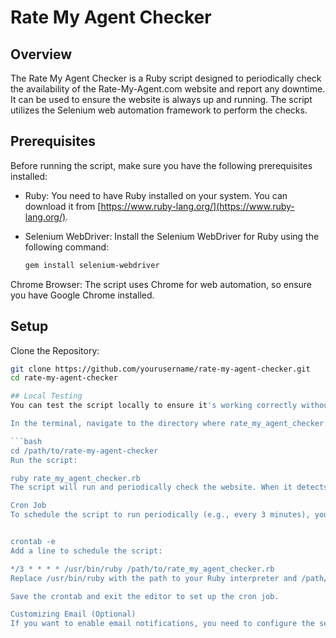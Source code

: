 # Rate My Agent Checker

## Overview

The Rate My Agent Checker is a Ruby script designed to periodically check the availability of the Rate-My-Agent.com website and report any downtime. It can be used to ensure the website is always up and running. The script utilizes the Selenium web automation framework to perform the checks.

## Prerequisites

Before running the script, make sure you have the following prerequisites installed:

- Ruby: You need to have Ruby installed on your system. You can download it from [https://www.ruby-lang.org/](https://www.ruby-lang.org/).

- Selenium WebDriver: Install the Selenium WebDriver for Ruby using the following command:

  ```bash
  gem install selenium-webdriver

Chrome Browser: The script uses Chrome for web automation, so ensure you have Google Chrome installed.

## Setup
Clone the Repository:
  ```bash
  git clone https://github.com/yourusername/rate-my-agent-checker.git
  cd rate-my-agent-checker

## Local Testing
You can test the script locally to ensure it's working correctly without sending actual emails.

In the terminal, navigate to the directory where rate_my_agent_checker.rb is located:

  ```bash
  cd /path/to/rate-my-agent-checker
  Run the script:

ruby rate_my_agent_checker.rb
The script will run and periodically check the website. When it detects an issue, it will log the error message to the console.

Cron Job
To schedule the script to run periodically (e.g., every 3 minutes), you can create a cron job. Open your crontab file for editing with the following command:


crontab -e
Add a line to schedule the script:

*/3 * * * * /usr/bin/ruby /path/to/rate_my_agent_checker.rb
Replace /usr/bin/ruby with the path to your Ruby interpreter and /path/to/rate_my_agent_checker.rb with the actual path to your script file.

Save the crontab and exit the editor to set up the cron job.

Customizing Email (Optional)
If you want to enable email notifications, you need to configure the send_email function in the script with your SMTP server settings. This function is currently set to print messages to the console for local testing.
